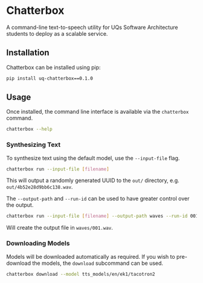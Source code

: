 # Chatterbox

A command-line text-to-speech utility for UQs Software Architecture students to deploy as a scalable service.

## Installation

Chatterbox can be installed using pip:

```bash
pip install uq-chatterbox==0.1.0
```

## Usage

Once installed, the command line interface is available via the `chatterbox` command.

```bash
chatterbox --help
```

### Synthesizing Text

To synthesize text using the default model,
use the `--input-file` flag.

```bash
chatterbox run --input-file [filename]
```

This will output a randomly generated UUID to the `out/` directory, e.g. `out/4b52e28d9bb6c138.wav`.

The `--output-path` and `--run-id` can be used to have greater control over the output.

```bash
chatterbox run --input-file [filename] --output-path waves --run-id 001
```

Will create the output file in `waves/001.wav`.

### Downloading Models

Models will be downloaded automatically as required.
If you wish to pre-download the models, the `download` subcommand can be used.

```bash
chatterbox download --model tts_models/en/ek1/tacotron2
```

